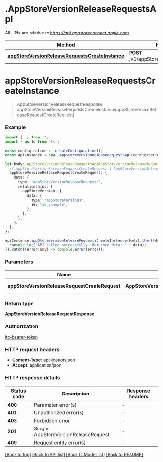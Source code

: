 # .AppStoreVersionReleaseRequestsApi

All URIs are relative to *https://api.appstoreconnect.apple.com*

Method | HTTP request | Description
------------- | ------------- | -------------
[**appStoreVersionReleaseRequestsCreateInstance**](AppStoreVersionReleaseRequestsApi.md#appStoreVersionReleaseRequestsCreateInstance) | **POST** /v1/appStoreVersionReleaseRequests | 


# **appStoreVersionReleaseRequestsCreateInstance**
> AppStoreVersionReleaseRequestResponse appStoreVersionReleaseRequestsCreateInstance(appStoreVersionReleaseRequestCreateRequest)


### Example


```typescript
import {  } from '';
import * as fs from 'fs';

const configuration = .createConfiguration();
const apiInstance = new .AppStoreVersionReleaseRequestsApi(configuration);

let body:.AppStoreVersionReleaseRequestsApiAppStoreVersionReleaseRequestsCreateInstanceRequest = {
  // AppStoreVersionReleaseRequestCreateRequest | AppStoreVersionReleaseRequest representation
  appStoreVersionReleaseRequestCreateRequest: {
    data: {
      type: "appStoreVersionReleaseRequests",
      relationships: {
        appStoreVersion: {
          data: {
            type: "appStoreVersions",
            id: "id_example",
          },
        },
      },
    },
  },
};

apiInstance.appStoreVersionReleaseRequestsCreateInstance(body).then((data:any) => {
  console.log('API called successfully. Returned data: ' + data);
}).catch((error:any) => console.error(error));
```


### Parameters

Name | Type | Description  | Notes
------------- | ------------- | ------------- | -------------
 **appStoreVersionReleaseRequestCreateRequest** | **AppStoreVersionReleaseRequestCreateRequest**| AppStoreVersionReleaseRequest representation |


### Return type

**AppStoreVersionReleaseRequestResponse**

### Authorization

[itc-bearer-token](README.md#itc-bearer-token)

### HTTP request headers

 - **Content-Type**: application/json
 - **Accept**: application/json


### HTTP response details
| Status code | Description | Response headers |
|-------------|-------------|------------------|
**400** | Parameter error(s) |  -  |
**401** | Unauthorized error(s) |  -  |
**403** | Forbidden error |  -  |
**201** | Single AppStoreVersionReleaseRequest |  -  |
**409** | Request entity error(s) |  -  |

[[Back to top]](#) [[Back to API list]](README.md#documentation-for-api-endpoints) [[Back to Model list]](README.md#documentation-for-models) [[Back to README]](README.md)


